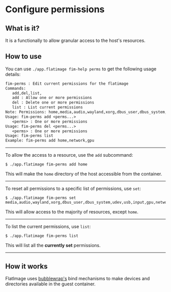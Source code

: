 # Configure permissions

## What is it?

It is a functionally to allow granular access to the host's resources.

## How to use

You can use `./app.flatimage fim-help perms` to get the following usage details:

```txt
fim-perms : Edit current permissions for the flatimage
Commands:
   add,del,list,
   add : Allow one or more permissions
   del : Delete one or more permissions
   list : List current permissions
Note: Permissions: home,media,audio,wayland,xorg,dbus_user,dbus_system,udev,usb,input,gpu,network
Usage: fim-perms add <perms...>
   <perms> : One or more permissions
Usage: fim-perms del <perms...>
   <perms> : One or more permissions
Usage: fim-perms list
Example: fim-perms add home,network,gpu
```

---

To allow the access to a resource, use the `add` subcommand:

```
$ ./app.flatimage fim-perms add home
```

This will make the `home` directory of the host accessible from the container.

---

To reset all permissions to a specific list of permissions, use `set`:

```
$ ./app.flatimage fim-perms set media,audio,wayland,xorg,dbus_user,dbus_system,udev,usb,input,gpu,network
```

This will allow access to the majority of resources, except `home`.

---

To list the current permissions, use `list`:

```
$ ./app.flatimage fim-perms list
```

This will list all the **currently set** permissions.

---

## How it works

FlatImage uses [bubblewrap's](https://github.com/containers/bubblewrap)
bind mechanisms to make devices and directories available in the guest
container.
